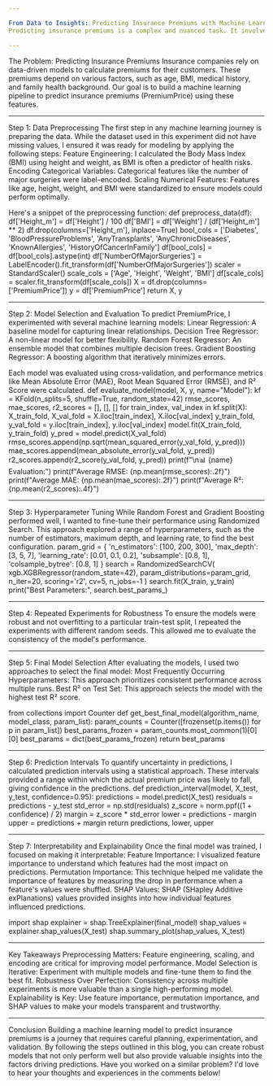 ```yaml
---

From Data to Insights: Predicting Insurance Premiums with Machine Learning
Predicting insurance premiums is a complex and nuanced task. It involves understanding customer profiles, risk factors, and historical data to make accurate predictions. In this blog, I'll walk you through a machine learning-driven approach to predict insurance premiums, highlighting the importance of preprocessing, model selection, and interpretability. This blog is based on an experiment I conducted using Python and key machine learning libraries like Scikit-learn and XGBoost.

---
```


The Problem: Predicting Insurance Premiums
Insurance companies rely on data-driven models to calculate premiums for their customers. These premiums depend on various factors, such as age, BMI, medical history, and family health background. Our goal is to build a machine learning pipeline to predict insurance premiums (PremiumPrice) using these features.

---

Step 1: Data Preprocessing
The first step in any machine learning journey is preparing the data. While the dataset used in this experiment did not have missing values, I ensured it was ready for modeling by applying the following steps:
Feature Engineering: I calculated the Body Mass Index (BMI) using height and weight, as BMI is often a predictor of health risks.
Encoding Categorical Variables: Categorical features like the number of major surgeries were label-encoded.
Scaling Numerical Features: Features like age, height, weight, and BMI were standardized to ensure models could perform optimally.

Here's a snippet of the preprocessing function:
def preprocess_data(df):
  df['Height_m'] = df['Height'] / 100
  df['BMI'] = df['Weight'] / (df['Height_m'] ** 2)
  df.drop(columns=['Height_m'], inplace=True)
  bool_cols = ['Diabetes', 'BloodPressureProblems', 'AnyTransplants',
  'AnyChronicDiseases', 'KnownAllergies', 'HistoryOfCancerInFamily']
  df[bool_cols] = df[bool_cols].astype(int)
  df['NumberOfMajorSurgeries'] = LabelEncoder().fit_transform(df['NumberOfMajorSurgeries'])
  scaler = StandardScaler()
  scale_cols = ['Age', 'Height', 'Weight', 'BMI']
  df[scale_cols] = scaler.fit_transform(df[scale_cols])
  X = df.drop(columns=['PremiumPrice'])
  y = df['PremiumPrice']
  return X, y

---

Step 2: Model Selection and Evaluation
To predict PremiumPrice, I experimented with several machine learning models:
Linear Regression: A baseline model for capturing linear relationships.
Decision Tree Regressor: A non-linear model for better flexibility.
Random Forest Regressor: An ensemble model that combines multiple decision trees.
Gradient Boosting Regressor: A boosting algorithm that iteratively minimizes errors.

Each model was evaluated using cross-validation, and performance metrics like Mean Absolute Error (MAE), Root Mean Squared Error (RMSE), and R² Score were calculated.
def evaluate_model(model, X, y, name="Model"):
kf = KFold(n_splits=5, shuffle=True, random_state=42)
rmse_scores, mae_scores, r2_scores = [], [], []
for train_index, val_index in kf.split(X):
X_train_fold, X_val_fold = X.iloc[train_index], X.iloc[val_index]
y_train_fold, y_val_fold = y.iloc[train_index], y.iloc[val_index]
model.fit(X_train_fold, y_train_fold)
y_pred = model.predict(X_val_fold)
rmse_scores.append(np.sqrt(mean_squared_error(y_val_fold, y_pred)))
mae_scores.append(mean_absolute_error(y_val_fold, y_pred))
r2_scores.append(r2_score(y_val_fold, y_pred))
print(f"\n📊 {name} Evaluation:")
print(f"Average RMSE: {np.mean(rmse_scores):.2f}")
print(f"Average MAE: {np.mean(mae_scores):.2f}")
print(f"Average R²: {np.mean(r2_scores):.4f}")

---

Step 3: Hyperparameter Tuning
While Random Forest and Gradient Boosting performed well, I wanted to fine-tune their performance using Randomized Search. This approach explored a range of hyperparameters, such as the number of estimators, maximum depth, and learning rate, to find the best configuration.
param_grid = {
'n_estimators': [100, 200, 300],
'max_depth': [3, 5, 7],
'learning_rate': [0.01, 0.1, 0.2],
'subsample': [0.8, 1],
'colsample_bytree': [0.8, 1]
}
search = RandomizedSearchCV(
xgb.XGBRegressor(random_state=42),
param_distributions=param_grid,
n_iter=20,
scoring='r2',
cv=5,
n_jobs=-1
)
search.fit(X_train, y_train)
print("Best Parameters:", search.best_params_)

---

Step 4: Repeated Experiments for Robustness
To ensure the models were robust and not overfitting to a particular train-test split, I repeated the experiments with different random seeds. This allowed me to evaluate the consistency of the model's performance.

---

Step 5: Final Model Selection
After evaluating the models, I used two approaches to select the final model:
Most Frequently Occurring Hyperparameters: This approach prioritizes consistent performance across multiple runs.
Best R² on Test Set: This approach selects the model with the highest test R² score.

from collections import Counter
def get_best_final_model(algorithm_name, model_class, param_list):
param_counts = Counter([frozenset(p.items()) for p in param_list])
best_params_frozen = param_counts.most_common(1)[0][0]
best_params = dict(best_params_frozen)
return best_params

---

Step 6: Prediction Intervals
To quantify uncertainty in predictions, I calculated prediction intervals using a statistical approach. These intervals provided a range within which the actual premium price was likely to fall, giving confidence in the predictions.
def prediction_interval(model, X_test, y_test, confidence=0.95):
  predictions = model.predict(X_test)
  residuals = predictions - y_test
  std_error = np.std(residuals)
  z_score = norm.ppf((1 + confidence) / 2)
  margin = z_score * std_error
  lower = predictions - margin
  upper = predictions + margin
  return predictions, lower, upper

---

Step 7: Interpretability and Explainability
Once the final model was trained, I focused on making it interpretable:
Feature Importance: I visualized feature importance to understand which features had the most impact on predictions.
Permutation Importance: This technique helped me validate the importance of features by measuring the drop in performance when a feature's values were shuffled.
SHAP Values: SHAP (SHapley Additive exPlanations) values provided insights into how individual features influenced predictions.

import shap
explainer = shap.TreeExplainer(final_model)
shap_values = explainer.shap_values(X_test)
shap.summary_plot(shap_values, X_test)

---

Key Takeaways
Preprocessing Matters: Feature engineering, scaling, and encoding are critical for improving model performance.
Model Selection is Iterative: Experiment with multiple models and fine-tune them to find the best fit.
Robustness Over Perfection: Consistency across multiple experiments is more valuable than a single high-performing model.
Explainability is Key: Use feature importance, permutation importance, and SHAP values to make your models transparent and trustworthy.

---

Conclusion
Building a machine learning model to predict insurance premiums is a journey that requires careful planning, experimentation, and validation. By following the steps outlined in this blog, you can create robust models that not only perform well but also provide valuable insights into the factors driving predictions.
Have you worked on a similar problem? I'd love to hear your thoughts and experiences in the comments below!